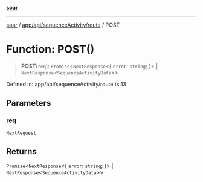 [**soar**](../../../../../README.md)

***

[soar](../../../../../modules.md) / [app/api/sequenceActivity/route](../README.md) / POST

# Function: POST()

> **POST**(`req`): `Promise`\<`NextResponse`\<\{ `error`: `string`; \}\> \| `NextResponse`\<`SequenceActivityData`\>\>

Defined in: app/api/sequenceActivity/route.ts:13

## Parameters

### req

`NextRequest`

## Returns

`Promise`\<`NextResponse`\<\{ `error`: `string`; \}\> \| `NextResponse`\<`SequenceActivityData`\>\>
